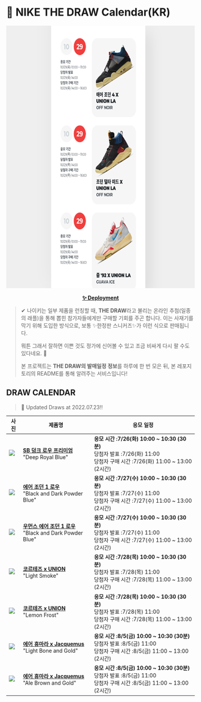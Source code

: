 # 👟 NIKE THE DRAW Calendar(KR)

<div align="center">
  <a href="https://junhoyeo.github.io/NIKE-THE-DRAW-Calendar/">
    <img src="./docs/images/preview.png" alt="Preview image of deployed application" height="700px" width="700px" />
  </a>
</div>

<p align="center">
  <a href="https://junhoyeo.github.io/NIKE-THE-DRAW-Calendar/">
    <strong>✨ Deployment</strong>
  </a>
</p>

> ✔ 나이키는 일부 제품을 런칭할 때, **THE DRAW**라고 불리는 온라인 추첨(일종의 래플)을 통해 뽑힌 참가자들에게만 구매할 기회를 주곤 합니다. 이는 사재기를 막기 위해 도입한 방식으로, 보통 ✨한정판 스니커즈✨가 이런 식으로 판매됩니다.
>
> 뭐튼 그래서 잘하면 이쁜 것도 정가에 신어볼 수 있고 조금 비싸게 다시 팔 수도 있다네요. 🤭
>
> 본 프로젝트는 **THE DRAW의 발매일정 정보**를 하루에 한 번 모은 뒤, 본 레포지토리의 README를 통해 알려주는 서비스입니다!

## DRAW CALENDAR

<!-- DRAW CALENDAR: START -->

> 👟 Updated Draws at 2022.07.23‼️

| 사진 | 제품명 | 응모 일정 |
| --- | ---- | ------- |
| <img src="https://static-breeze.nike.co.kr/kr/ko_kr/cmsstatic/product/DO9395-400/72f44a77-6bd0-4782-9190-a51ea46cf3ea_primary.jpg?snkrBrowse" width="256" /> | <a href="https://www.nike.com/kr/launch/t/men/fw/action-outdoor/DO9395-400/evD8jKC2QJJ/nike-sb-dunk-low-pro-prm"><strong>SB 덩크 로우 프리미엄</strong><br /></a> "Deep Royal Blue" | <strong>응모 시간 :7/26(화) 10:00 ~ 10:30 (30분)</strong><br />당첨자 발표 :7/26(화) 11:00<br />당첨자 구매 시간 :7/26(화) 11:00 ~ 13:00 (2시간) |
| <img src="https://static-breeze.nike.co.kr/kr/ko_kr/cmsstatic/product/CZ0790-104/9eca120b-e4bc-4aae-8e7c-d347a529464e_primary.jpg?snkrBrowse" width="256" /> | <a href="https://www.nike.com/kr/launch/t/men/fw/basketball/CZ0790-104/njY9HKt/air-jordan-1-retro-low-og"><strong>에어 조던 1 로우</strong><br /></a> "Black and Dark Powder Blue" | <strong>응모 시간 :7/27(수) 10:00 ~ 10:30 (30분)</strong><br />당첨자 발표 :7/27(수) 11:00<br />당첨자 구매 시간 :7/27(수) 11:00 ~ 13:00 (2시간) |
| <img src="https://static-breeze.nike.co.kr/kr/ko_kr/cmsstatic/product/CZ0775-104/c6bd6f73-5c4a-4e55-a854-1c9bc6304b4d_primary.jpg?snkrBrowse" width="256" /> | <a href="https://www.nike.com/kr/launch/t/women/fw/basketball/CZ0775-104/VtT1K09C/wmns-air-jordan-1-retro-low-og"><strong>우먼스 에어 조던 1 로우</strong><br /></a> "Black and Dark Powder Blue" | <strong>응모 시간 :7/27(수) 10:00 ~ 10:30 (30분)</strong><br />당첨자 발표 :7/27(수) 11:00<br />당첨자 구매 시간 :7/27(수) 11:00 ~ 13:00 (2시간) |
| <img src="https://static-breeze.nike.co.kr/kr/ko_kr/cmsstatic/product/DR1413-002/251b12f4-43f5-4e3d-8664-20aa74365a58_primary.jpg?snkrBrowse" width="256" /> | <a href="https://www.nike.com/kr/launch/t/men/fw/nike-sportswear/DR1413-002/0gA6re/nike-cortez-sp"><strong>코르테즈 x UNION</strong><br /></a> "Light Smoke" | <strong>응모 시간 :7/28(목) 10:00 ~ 10:30 (30분)</strong><br />당첨자 발표 :7/28(목) 11:00<br />당첨자 구매 시간 :7/28(목) 11:00 ~ 13:00 (2시간) |
| <img src="https://static-breeze.nike.co.kr/kr/ko_kr/cmsstatic/product/DR1413-100/a6b7d499-a588-4707-ae06-89a304c49a0d_primary.jpg?snkrBrowse" width="256" /> | <a href="https://www.nike.com/kr/launch/t/men/fw/nike-sportswear/DR1413-100/6uP0NhF/nike-cortez-sp"><strong>코르테즈 x UNION</strong><br /></a> "Lemon Frost" | <strong>응모 시간 :7/28(목) 10:00 ~ 10:30 (30분)</strong><br />당첨자 발표 :7/28(목) 11:00<br />당첨자 구매 시간 :7/28(목) 11:00 ~ 13:00 (2시간) |
| <img src="https://static-breeze.nike.co.kr/kr/ko_kr/cmsstatic/product/DR0420-001/ec36632f-41f9-4263-a8c8-f5cd524bdb44_primary.jpg?snkrBrowse" width="256" /> | <a href="https://www.nike.com/kr/launch/t/women/fw/nike-sportswear/DR0420-001/ujE11v000H/nike-air-humara-lx"><strong>에어 휴마라 x Jacquemus</strong><br /></a> "Light Bone and Gold" | <strong>응모 시간 :8/5(금) 10:00 ~ 10:30 (30분)</strong><br />당첨자 발표 :8/5(금) 11:00<br />당첨자 구매 시간 :8/5(금) 11:00 ~ 13:00 (2시간) |
| <img src="https://static-breeze.nike.co.kr/kr/ko_kr/cmsstatic/product/DR0420-200/e84f7ebe-9e37-4a91-b326-b2f5b64c25b7_primary.jpg?snkrBrowse" width="256" /> | <a href="https://www.nike.com/kr/launch/t/women/fw/nike-sportswear/DR0420-200/5bQ38dn/nike-air-humara-lx"><strong>에어 휴마라 x Jacquemus</strong><br /></a> "Ale Brown and Gold" | <strong>응모 시간 :8/5(금) 10:00 ~ 10:30 (30분)</strong><br />당첨자 발표 :8/5(금) 11:00<br />당첨자 구매 시간 :8/5(금) 11:00 ~ 13:00 (2시간) |

<!-- DRAW CALENDAR: END -->
